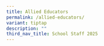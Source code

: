 ```yaml
---
title: Allied Educators
permalink: /allied-educators/
variant: tiptap
description: ""
third_nav_title: School Staff 2025
---
```


